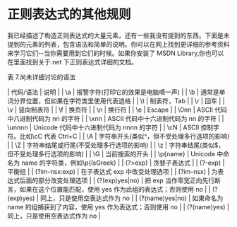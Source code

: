 # 正则表达式的其他规则

我已经描述了构造正则表达式的大量元素，还有一些我没有提到的东西。下面是未提到的元素的列表，包含语法和简单的说明。你可以在网上找到更详细的参考资料来学习它们--当你需要用到它们的时候。如果你安装了 MSDN Library,你也可以在里面找到关于.net 下正则表达式详细的文档。

表 7.尚未详细讨论的语法

| 代码/语法 | 说明 |
| \a | 报警字符(打印它的效果是电脑嘀一声) |
| \b | 通常是单词分界位置，但如果在字符类里使用代表退格 |
| \t | 制表符，Tab |
| \r | 回车 |
| \v | 竖向制表符 |
| \f | 换页符 |
| \n | 换行符 |
| \e | Escape |
| \0nn | ASCII 代码中八进制代码为 nn 的字符 |
| \xnn | ASCII 代码中十六进制代码为 nn 的字符 |
| \unnnn | Unicode 代码中十六进制代码为 nnnn 的字符 |
| \cN | ASCII 控制字符。比如\cC 代表 Ctrl+C |
| \A | 字符串开头(类似^，但不受处理多行选项的影响) |
| \Z | 字符串结尾或行尾(不受处理多行选项的影响) |
| \z | 字符串结尾(类似$，但不受处理多行选项的影响) |
| \G | 当前搜索的开头 |
| \p{name} | Unicode 中命名为 name 的字符类，例如\p{IsGreek} |
| (?>exp) | 贪婪子表达式 |
| (?<x>-<y>exp) | 平衡组 |
| (?im-nsx:exp) | 在子表达式 exp 中改变处理选项 |
| (?im-nsx) | 为表达式后面的部分改变处理选项 |
| (?(exp)yes&#124;no) | 把 exp 当作零宽正向先行断言，如果在这个位置能匹配，使用 yes 作为此组的表达式；否则使用 no |
| (?(exp)yes) | 同上，只是使用空表达式作为 no |
| (?(name)yes&#124;no) | 如果命名为 name 的组捕获到了内容，使用 yes 作为表达式；否则使用 no |
| (?(name)yes) | 同上，只是使用空表达式作为 no |